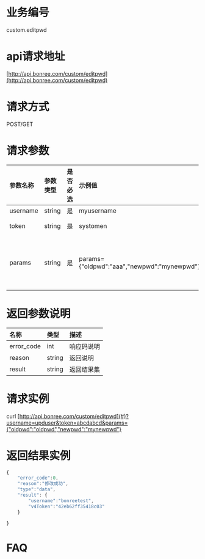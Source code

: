 # 业务编号

custom.editpwd

# api请求地址

[http://api.bonree.com/custom/editpwd](http://api.bonree.com/custom/editpwd)

# 请求方式

POST/GET

# 请求参数

| 参数名称 | 参数类型 | 是否必选 | 示例值 | 参数说明 |
| :--- | :--- | :--- | :--- | :--- |
| username | string | 是 | myusername | 令牌 |
| token | string | 是 | systomen | 系统校验token |
| params | string | 是 | params={"oldpwd":"aaa","newpwd":"mynewpwd"} | 其他参数放到params中，oldpwd、newpwd |

# 返回参数说明

| 名称 | 类型 | 描述 |
| :--- | :--- | :--- |
| error\_code | int | 响应码说明 |
| reason | string | 返回说明 |
| result | string | 返回结果集 |

# 请求实例

curl [http://api.bonree.com/custom/editpwd](#)?username=upduser&token=abcdabcd&params={"oldpwd":"oldpwd","newpwd":"mynewpwd"}

# 返回结果实例

```js
{
    "error_code":0,
    "reason":"修改成功",
    "type":"data",
    "result": {
        "username":"bonreetest",
        "v4Token":"42eb62ff35418c03"
    }

}
```

# FAQ



